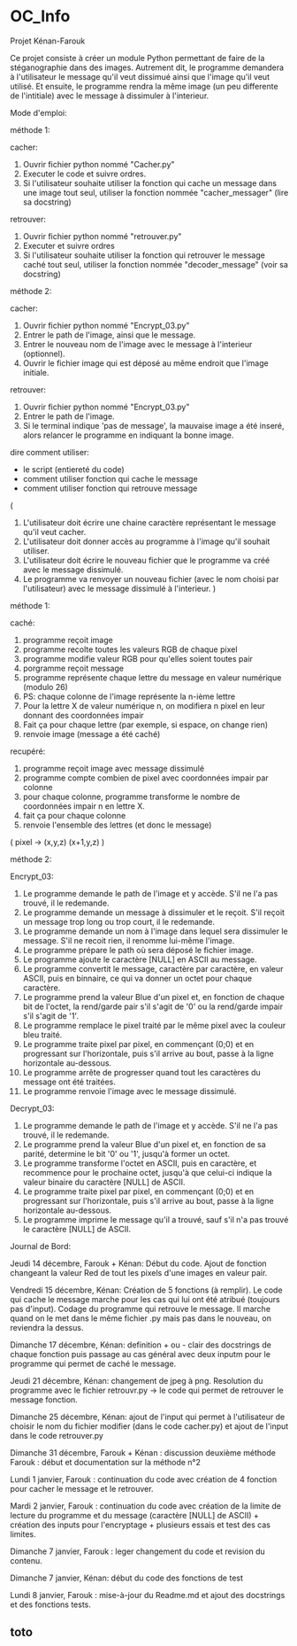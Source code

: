 # OC_Info
Projet Kénan-Farouk


Ce projet consiste à créer un module Python permettant de faire de la stéganographie dans des images. Autrement dit, le programme demandera à l'utilisateur le message qu'il veut dissimué ainsi que l'image qu'il veut utilisé. Et ensuite, le programme rendra la même image (un peu differente de l'intitiale) avec le message à dissimuler à l'interieur.

Mode d'emploi:


méthode 1:

cacher:
1. Ouvrir fichier python nommé "Cacher.py"
2. Executer le code et suivre ordres.
3. Si l'utilisateur souhaite utiliser la fonction qui cache un message dans une image tout seul, utiliser la fonction nommée "cacher_messager" (lire sa docstring)

retrouver:
1. Ouvrir fichier python nommé "retrouver.py"
2. Executer et suivre ordres
3. Si l'utilisateur souhaite utiliser la fonction qui retrouver le message caché tout seul, utiliser la fonction nommée "decoder_message" (voir sa docstring)


méthode 2:

cacher:
1. Ouvrir fichier python nommé "Encrypt_03.py"
2. Entrer le path de l'image, ainsi que le message.
3. Entrer le nouveau nom de l'image avec le message à l'interieur (optionnel).
4. Ouvrir le fichier image qui est déposé au même endroit que l'image initiale.

retrouver:
1. Ouvrir fichier python nommé "Encrypt_03.py"
2. Entrer le path de l'image.
3. Si le terminal indique 'pas de message', la mauvaise image a été inseré, alors relancer le programme en indiquant la bonne image.




dire comment utiliser:
- le script (entiereté du code)
- comment utiliser fonction qui cache le message
- comment utiliser fonction qui retrouve message

(
1. L'utilisateur doit écrire une chaine caractère représentant le message qu'il veut cacher.
2. L'utilisateur doit donner accès au programme à l'image qu'il souhait utiliser.
3. L'utilisateur doit écrire le nouveau fichier que le programme va créé avec le message dissimulé.
4. Le programme va renvoyer un nouveau fichier (avec le nom choisi par l'utilisateur) avec le message dissimulé à l'interieur.
)


méthode 1:

caché:

1. programme reçoit image
2. programme recolte toutes les valeurs RGB de chaque pixel
3. programme modifie valeur RGB pour qu'elles soient toutes pair
4. porgramme reçoit message
5. programme représente chaque lettre du message en valeur numérique (modulo 26)
6. PS: chaque colonne de l'image représente la n-ième lettre
7. Pour la lettre X de valeur numérique n, on modifiera n pixel en leur donnant des coordonnées impair
8. Fait ça pour chaque lettre (par exemple, si espace, on change rien)
9. renvoie image (message a été caché)

recupéré:

1. programme reçoit image avec message dissimulé
2. programme compte combien de pixel avec coordonnées impair par colonne
3. pour chaque colonne, programme transforme le nombre de coordonnées impair n en lettre X.
4. fait ça pour chaque colonne
5. renvoie l'ensemble des lettres (et donc le message)

(
pixel -> (x,y,z)
(x+1,y,z)
)


méthode 2:

Encrypt_03:

1. Le programme demande le path de l'image et y accède. S'il ne l'a pas trouvé, il le redemande.
3. Le programme demande un message à dissimuler et le reçoit. S'il reçoit un message trop long ou trop court, il le redemande.
4. Le programme demande un nom à l'image dans lequel sera dissimuler le message. S'il ne recoit rien, il renomme lui-même l'image.
5. Le programme prépare le path où sera déposé le fichier image.
6. Le programme ajoute le caractère [NULL] en ASCII au message.
7. Le programme convertit le message, caractère par caractère, en valeur ASCII, puis en binnaire, ce qui va donner un octet pour chaque caractère.
8. Le programme prend la valeur Blue d'un pixel et, en fonction de chaque bit de l'octet, la rend/garde pair s'il s'agit de '0' ou la rend/garde impair s'il s'agit de '1'.
9. Le programme remplace le pixel traité par le même pixel avec la couleur bleu traité.
10. Le programme traite pixel par pixel, en commençant (0;0) et en progressant sur l'horizontale, puis s'il arrive au bout, passe à la ligne horizontale au-dessous.
11. Le programme arrête de progresser quand tout les caractères du message ont été traitées.
12. Le programme renvoie l'image avec le message dissimulé.

Decrypt_03:

1. Le programme demande le path de l'image et y accède. S'il ne l'a pas trouvé, il le redemande.
2. Le programme prend la valeur Blue d'un pixel et, en fonction de sa parité, determine le bit '0' ou '1', jusqu'à former un octet.
3. Le programme transforme l'octet en ASCII, puis en caractère, et recommence pour le prochaine octet, jusqu'à que celui-ci indique la valeur binaire du caractère [NULL] de ASCII.
4. Le programme traite pixel par pixel, en commençant (0;0) et en progressant sur l'horizontale, puis s'il arrive au bout, passe à la ligne horizontale au-dessous.
5. Le programme imprime le message qu'il a trouvé, sauf s'il n'a pas trouvé le caractère [NULL] de ASCII.

Journal de Bord:

Jeudi 14 décembre, Farouk + Kénan: Début du code. Ajout de fonction changeant la valeur Red de tout les pixels d'une images en valeur pair.

Vendredi 15 décembre, Kénan: Création de 5 fonctions (à remplir). Le code qui cache le message marche pour les cas qui lui ont été atribué (toujours pas d'input). Codage du programme qui retrouve le message. Il marche quand on le met dans le même fichier .py mais pas dans le nouveau, on reviendra la dessus.

Dimanche 17 décembre, Kénan: definition + ou - clair des docstrings de chaque fonction puis passage au cas général avec deux inputm pour le programme qui permet de caché le message. 

Jeudi 21 décembre, Kénan: changement de jpeg à png. Resolution du programme avec le fichier retrouvr.py -> le code qui permet de retrouver le message fonction.

Dimanche 25 décembre, Kénan: ajout de l'input qui permet à l'utilisateur de choisir le nom du fichier modifier (dans le code cacher.py) et ajout de l'input dans le code retrouver.py

Dimanche 31 décembre, Farouk + Kénan : discussion deuxième méthode
                      Farouk : début et documentation sur la méthode n°2

Lundi 1 janvier, Farouk : continuation du code avec création de 4 fonction pour cacher le message et le retrouver.

Mardi 2 janvier, Farouk : continuation du code avec création de la limite de lecture du programme et du message (caractère [NULL] de ASCII) + création des inputs pour l'encryptage
                          + plusieurs essais et test des cas limites.

Dimanche 7 janvier, Farouk : leger changement du code et revision du contenu.

Dimanche 7 janvier, Kénan: début du code des fonctions de test

Lundi 8 janvier, Farouk : mise-à-jour du Readme.md et ajout des docstrings et des fonctions tests.

## toto
